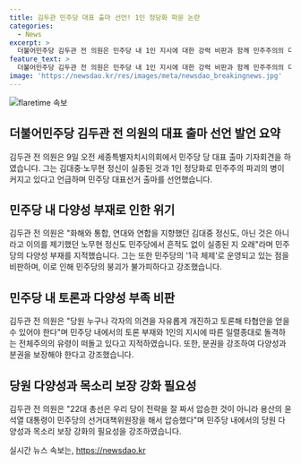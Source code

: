 ```yaml
---
title: 김두관 민주당 대표 출마 선언! 1인 정당화 파문 논란
categories:
  - News
excerpt: >
  더불어민주당 김두관 전 의원은 민주당 내 1인 지시에 대한 강력 비판과 함께 민주주의의 다양성과 분권을 강조하며 민주당의 위기론을 제기했다. 그는 김대중·노무현 정신이 민주당에서 실종된 것으로 지적하고, 당내 현상을 전체주의의 유령으로 비판하며 당 대표에 출마 선언했다. 또한, 당내 1%의 다른 목소리도 대변할 책무가 있다고 강조했다. 이에 대한 더 자세한 내용은 아래 링크를 참조 바랍니다.
feature_text: >
  더불어민주당 김두관 전 의원은 민주당 내 1인 지시에 대한 강력 비판과 함께 민주주의의 다양성과 분권을 강조하며 민주당의 위기론을 제기했다. 그는 김대중·노무현 정신이 민주당에서 실종된 것으로 지적하고, 당내 현상을 전체주의의 유령으로 비판하며 당 대표에 출마 선언했다. 또한, 당내 1%의 다른 목소리도 대변할 책무가 있다고 강조했다. 이에 대한 더 자세한 내용은 아래 링크를 참조 바랍니다.
image: 'https://newsdao.kr/res/images/meta/newsdao_breakingnews.jpg'
---
```


<p><img src="https://newsdao.kr/res/images/meta/newsdao_breakingnews.jpg" alt="flaretime 속보" /></p>

<h2 data-ke-size="size26">더불어민주당 김두관 전 의원의 대표 출마 선언 발언 요약</h2>

<p data-ke-size="size16">김두관 전 의원은 9일 오전 세종특별자치시의회에서 민주당 당 대표 출마 기자회견을 하였습니다. 그는 김대중·노무현 정신이 실종된 것과 1인 정당화로 민주주의 파괴의 병이 커지고 있다고 언급하며 민주당 대표선거 출마를 선언했습니다.</p>

<h2 data-ke-size="size26">민주당 내 다양성 부재로 인한 위기</h2>

<p data-ke-size="size16">김두관 전 의원은 "화해와 통합, 연대와 연합을 지향했던 김대중 정신도, 아닌 것은 아니라고 이의를 제기했던 노무현 정신도 민주당에서 흔적도 없이 실종된 지 오래"라며 민주당의 다양성 부재를 지적했습니다. 그는 또한 민주당의 '1극 체제'로 운영되고 있는 점을 비판하며, 이로 인해 민주당의 붕괴가 불가피하다고 강조했습니다.</p>

<h2 data-ke-size="size26">민주당 내 토론과 다양성 부족 비판</h2>

<p data-ke-size="size16">김두관 전 의원은 "당원 누구나 각자의 의견을 자유롭게 개진하고 토론해 타협안을 얻을 수 있어야 한다"며 민주당 내에서의 토론 부재와 1인의 지시에 따른 일렬종대로 돌격하는 전체주의의 유령이 떠돌고 있다고 지적하였습니다. 또한, 분권을 강조하여 다양성과 분권을 보장해야 한다고 강조했습니다.</p>

<h2 data-ke-size="size26">당원 다양성과 목소리 보장 강화 필요성</h2>

<p data-ke-size="size16">김두관 전 의원은 "22대 총선은 우리 당이 전략을 잘 짜서 압승한 것이 아니라 용산의 윤석열 대통령이 민주당의 선거대책위원장을 해서 압승했다"며 민주당 내에서의 당원 다양성과 목소리 보장 강화의 필요성을 강조하였습니다.</p>
실시간 뉴스 속보는, <a href="https://newsdao.kr" rel="dofollow">https://newsdao.kr</a>


